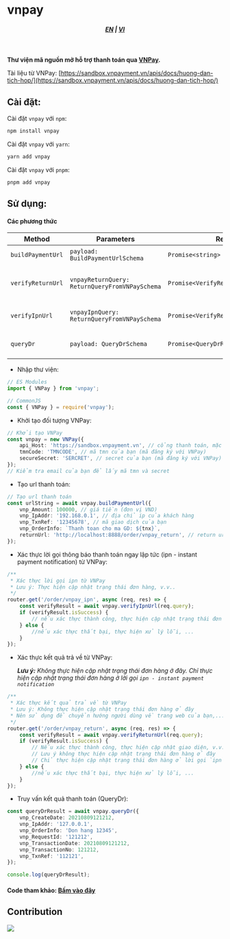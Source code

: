 # vnpay

<div style="text-align: center;">
    <h5>
        <a href="./README.en-US.md">EN</a>
        |
        <a href="./README.md">VI</a>
    </h5>
</div>
<br/>

<strong>Thư viện mã nguồn mở hỗ trợ thanh toán qua [VNPay](https://vnpay.vn).</strong>

Tài liệu từ VNPay: [https://sandbox.vnpayment.vn/apis/docs/huong-dan-tich-hop/](https://sandbox.vnpayment.vn/apis/docs/huong-dan-tich-hop/)

## Cài đặt:

Cài đặt `vnpay` với `npm`:

```bash
npm install vnpay
```

Cài đặt `vnpay` với `yarn`:

```bash
yarn add vnpay
```

Cài đặt `vnpay` với `pnpm`:

```bash
pnpm add vnpay
```

## Sử dụng:

#### Các phương thức

| Method            | Parameters                                     | Return Type                               | Description                      |
| ----------------- | ---------------------------------------------- | ----------------------------------------- | -------------------------------- |
| `buildPaymentUrl` | `payload: BuildPaymentUrlSchema`               | `Promise<string>`                         | Tạo url thanh toán               |
| `verifyReturnUrl` | `vnpayReturnQuery: ReturnQueryFromVNPaySchema` | `Promise<VerifyReturnUrlSchema>`          | Xác thực kết quả trả về từ VNPay |
| `verifyIpnUrl`    | `vnpayIpnQuery: ReturnQueryFromVNPaySchema`    | `Promise<VerifyReturnUrlSchema>`          | Xác thực lời gọi ipn từ VNPay    |
| `queryDr`         | `payload: QueryDrSchema`                       | `Promise<QueryDrResponseFromVNPaySchema>` | Truy vấn kết quả giao dịch       |

-   Nhập thư viện:

```typescript
// ES Modules
import { VNPay } from 'vnpay';

// CommonJS
const { VNPay } = require('vnpay');
```

-   Khởi tạo đối tượng VNPay:

```typescript
// Khởi tạo VNPay
const vnpay = new VNPay({
    api_Host: 'https://sandbox.vnpayment.vn', // cổng thanh toán, mặc định là sandbox
    tmnCode: 'TMNCODE', // mã tmn của bạn (mã đăng ký với VNPay)
    secureSecret: 'SERCRET', // secret của bạn (mã đăng ký với VNPay)
});
// Kiểm tra email của bạn để lấy mã tmn và secret
```

-   Tạo url thanh toán:

```typescript
// Tạo url thanh toán
const urlString = await vnpay.buildPaymentUrl({
    vnp_Amount: 100000, // giá tiền (đơn vị VND)
    vnp_IpAddr: '192.168.0.1', // địa chỉ ip của khách hàng
    vnp_TxnRef: '12345678', // mã giao dịch của bạn
    vnp_OrderInfo: `Thanh toan cho ma GD: ${tnx}`,
    returnUrl: 'http://localhost:8888/order/vnpay_return', // return url
});
```

-   Xác thực lời gọi thông báo thanh toán ngay lập tức (ipn - instant payment notification) từ VNPay:

```typescript
/**
 * Xác thực lời gọi ipn từ VNPay
 * Lưu ý: Thực hiện cập nhật trạng thái đơn hàng, v.v..
 */
router.get('/order/vnpay_ipn', async (req, res) => {
    const verifyResult = await vnpay.verifyIpnUrl(req.query);
    if (verifyResult.isSuccess) {
        // nếu xác thực thành công, thực hiện cập nhật trạng thái đơn hàng, ...
    } else {
        //nếu xác thực thất bại, thực hiện xử lý lỗi, ...
    }
});
```

-   Xác thực kết quả trả về từ VNPay:

    _**Lưu ý:** Không thực hiện cập nhật trạng thái đơn hàng ở đây. Chỉ thực hiện cập nhật trạng thái đơn hàng ở lời gọi `ipn - instant payment notification`_

```typescript
/**
 * Xác thực kết quả trả về từ VNPay
 * Lưu ý: Không thực hiện cập nhật trạng thái đơn hàng ở đây
 * Nên sử dụng để chuyển hướng người dùng về trang web của bạn,...
 */
router.get('/order/vnpay_return', async (req, res) => {
    const verifyResult = await vnpay.verifyReturnUrl(req.query);
    if (verifyResult.isSuccess) {
        // Nếu xác thực thành công, thực hiện cập nhật giao diện, v.v..
        // Lưu ý không thực hiện cập nhật trạng thái đơn hàng ở đây
        // Chỉ thực hiện cập nhật trạng thái đơn hàng ở lời gọi `ipn`
    } else {
        //nếu xác thực thất bại, thực hiện xử lý lỗi, ...
    }
});
```

-   Truy vấn kết quả thanh toán (QueryDr):

```typescript
const queryDrResult = await vnpay.queryDr({
    vnp_CreateDate: 20210809121212,
    vnp_IpAddr: '127.0.0.1',
    vnp_OrderInfo: 'Don hang 12345',
    vnp_RequestId: '121212',
    vnp_TransactionDate: 20210809121212,
    vnp_TransactionNo: 121212,
    vnp_TxnRef: '112121',
});

console.log(queryDrResult);
```

#### Code tham khảo: [Bấm vào đây](https://github.com/lehuygiang28/vnpay/blob/main/src/example.ts)

## Contribution

<a href="https://github.com/lehuygiang28/regex-vietnamese/graphs/contributors">
  <img src="https://contrib.rocks/image?repo=lehuygiang28/vnpay" />
</a>
